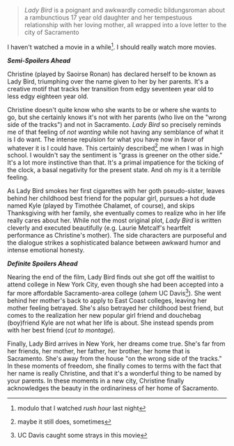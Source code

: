 > *Lady Bird* is a poignant and awkwardly comedic bildungsroman about a rambunctious 17 year old daughter and her tempestuous relationship with her loving mother, all wrapped into a love letter to the city of Sacramento

I haven't watched a movie in a while[^1]. I should really watch more movies.

**_Semi-Spoilers Ahead_**

Christine (played by Saoirse Ronan) has declared herself to be known as Lady Bird, triumphing over the name given to her by her parents. It's a creative motif that  tracks her transition from edgy seventeen year old to less edgy eighteen year old.

Christine doesn't quite know who she wants to be or where she wants to go, but she certainly knows it's not with her parents (who live on the "wrong side of the tracks") and not in Sacramento. *Lady Bird* so precisely reminds me of that feeling of *not wanting* while not having any semblance of what it is I do want. The intense repulsion for what you have now in favor of whatever it is I could have. This certainly described[^2] me when I was in high school. I wouldn't say the sentiment is "grass is greener on the other side." It's a lot more instinctive than that. It's a primal impatience for the ticking of the clock, a basal negativity for the present state. And oh my is it a terrible feeling.

As Lady Bird smokes her first cigarettes with her goth pseudo-sister, leaves behind her childhood best friend for the popular girl, pursues a hot dude named Kyle (played by Timothée Chalamet, of course), and skips Thanksgiving with her family, she eventually comes to realize who in her life really cares about her. While not the most original plot, *Lady Bird* is written cleverly and executed beautifully (e.g. Laurie Metcalf's heartfelt performance as Christine's mother). The side characters are purposeful and the dialogue strikes a sophisticated balance between awkward humor and intense emotional honesty.

**_Definite Spoilers Ahead_**

Nearing the end of the film, Lady Bird finds out she got off the waitlist to attend college in New York City, even though she had been accepted into a far more affordable Sacramento-area college (*ahem* UC Davis[^3]). She went behind her mother's back to apply to East Coast colleges, leaving her mother feeling betrayed. She's also betrayed her childhood best friend, but comes to the realization her new popular girl friend and douchebag (boy)friend Kyle are not what her life is about. She instead spends prom with her best friend (*cut to montage*).

Finally, Lady Bird arrives in New York, her dreams come true. She's far from her friends, her mother, her father, her brother, her home that is Sacramento. She's away from the house "on the wrong side of the tracks." In these moments of freedom, she finally comes to terms with the fact that her name is really Christine, and that it's a wonderful thing to be named by your parents. In these moments in a new city, Christine finally acknowledges the beauty in the ordinariness of her home of Sacramento.

[^1]: modulo that I watched *rush hour* last night

[^2]: maybe it still does, sometimes

[^3]: UC Davis caught some strays in this movie
